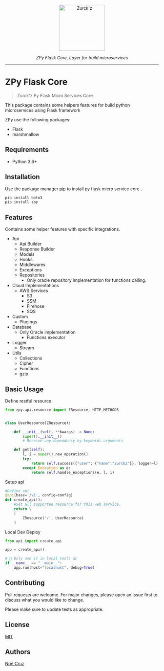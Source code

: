 <p align="center">
  <a  href="https://github.com/NoeCruzMW/zpy-flask-msc-docs"><img width="150" src="https://lh3.googleusercontent.com/a-/AOh14GjLO5qYYR5nQl5hgavUKz4Dv3LVzWDvGtV4xNam=s600-k-no-rp-mo" alt="Zurck'z"></a>
</p>
<p align="center">
    <em>ZPy Flask Core, Layer for build microservices</em>
</p>
<p align="center"></p>

---

# ZPy Flask Core

> Zurck'z Py Flask Micro Services Core

This package contains some helpers features for build python microservices using Flask framework

ZPy use the following packages:

- Flask
- marshmallow

## Requirements

- Python 3.6+

## Installation

Use the package manager [pip](https://pip.pypa.io/en/stable/) to install py flask micro service core .

```bash
pip install boto3
pip install zpy
```

## Features

Contains some helper features with specific integrations.

- Api
  - Api Builder
  - Response Builder
  - Models
  - Hooks
  - Middlewares
  - Exceptions
  - Repositories
    - Only oracle repository implementation for functions calling.
- Cloud Implementations
  - AWS Services
    - S3
    - SSM
    - Firehose
    - SQS
- Custom
  - Plugings
- Database
  - Only Oracle implementation
    - Functions executor
- Logger
  - Stream
- Utils
  - Collections
  - Cipher
  - Functions
  - gzip

## Basic Usage

Define restful resource

```python
from zpy.api.resource import ZResource, HTTP_METHODS


class UserResource(ZResource):

    def __init__(self, **kwargs) -> None:
        super().__init__()
        # Receive any dependency by keywords arguments

    def get(self):
        l, i = super().new_operation()
        try:
            return self.success({"user": {"name":"Zurckz"}}, logger=l)
        except Exception as e:
            return self.handle_exceptions(e, l, i)

```

Setup api

```python
#Define api
@api(base='/v1', config=config)
def create_api():
    #Set all supported resource for this web service.
    return \
    [
        ZResource('/', UserResource)
    ]
```

Local Dev Deploy

```python
from api import create_api

app = create_api()

# 🚨 Only use it in local tests 💻
if __name__ == "__main__":
    app.run(host="localhost", debug=True)

```

## Contributing

Pull requests are welcome. For major changes, please open an issue first to discuss what you would like to change.

Please make sure to update tests as appropriate.

## License

[MIT](https://choosealicense.com/licenses/mit/)

## Authors

[Noé Cruz](https://www.linkedin.com/in/zurckz/)
